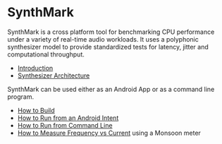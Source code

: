 SynthMark
===

SynthMark is a cross platform tool for benchmarking CPU performance under a variety of real-time audio workloads. It uses a polyphonic synthesizer model to provide standardized tests for latency, jitter and computational throughput.

* [Introduction](Introduction.md)
* [Synthesizer Architecture](Synthesizer.md)

SynthMark can be used either as an Android App or as a command line program.

* [How to Build](HowToBuild.md)
* [How to Run from an Android Intent](HowToRunAndroidIntent.md)
* [How to Run from Command Line](HowToRunCommand.md)
* [How to Measure Frequency vs Current](/scripts/android/autopower/README.md) using a Monsoon meter
